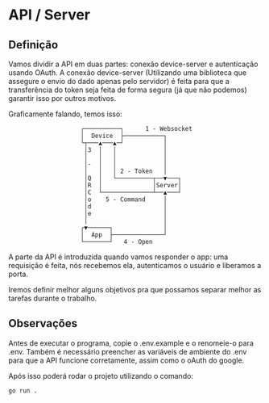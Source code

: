 # API / Server

## Definição

Vamos dividir a API em duas partes: conexão device-server e autenticação usando OAuth.
A conexão device-server (Utilizando uma biblioteca que assegure o envio do dado apenas pelo servidor) é feita para que a transferência do token seja feita de forma segura (já que não podemos) garantir isso por outros motivos.

Graficamente falando, temos isso:

```text
                    ┌──────────┐      1 - Websocket
                    │  Device  ├───────────┐
                    └┬───▲───▲─┘           │
                     │3  │   │             │
                     │   │   │             │
                     │-  │   │             │
                     │   │   │ 2 - Token   │
                     │Q  │   └──────────┬──▼───┐
                     │R  │              │Server│
                     │C  └──────────────┴──▲───┘
                     │o    5 - Command     │
                     │d                    │
                     │e                    │
                     │                     │
                    ┌▼──────┐              │
                    │  App  ├──────────────┘
                    └───────┘   4 - Open
```

A parte da API é introduzida quando vamos responder o app: uma requisição é feita, nós recebemos ela, autenticamos o usuário
e liberamos a porta.

Iremos definir melhor alguns objetivos pra que possamos separar melhor as tarefas durante o trabalho.


## Observações

Antes de executar o programa, copie o .env.example e o renomeie-o para .env. 
Também é necessário preencher as variáveis de ambiente do .env para que a API funcione corretamente, assim como o oAuth do google.

Após isso poderá rodar o projeto utilizando o comando:

```
go run .
```